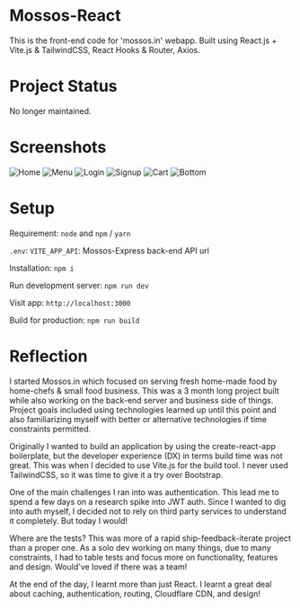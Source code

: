 # Mossos-React

This is the front-end code for 'mossos.in' webapp. 
Built using React.js + Vite.js & TailwindCSS, React Hooks & Router, Axios.

# Project Status
No longer maintained.

# Screenshots

![Home](/screenshots/home.jpg?raw=true)
![Menu](/screenshots/menu.jpg?raw=true)
![Login](/screenshots/login.jpg?raw=true)
![Signup](/screenshots/singup.jpg?raw=true)
![Cart](/screenshots/cart.jpg?raw=true)
![Bottom](/screenshots/bottom.jpg?raw=true)

# Setup
Requirement:
`node` and `npm` / `yarn`

`.env`:
`VITE_APP_API`: Mossos-Express back-end API url

Installation:
`npm i`

Run development server:
`npm run dev`

Visit app:
`http://localhost:3000`

Build for production:
`npm run build`

# Reflection

I started Mossos.in which focused on serving fresh home-made food by home-chefs & small food business. This was a 3 month long project built while also working on the back-end server and business side of things. Project goals included using technologies learned up until this point and also familiarizing myself with better or alternative technologies if time constraints permitted.

Originally I wanted to build an application by using the create-react-app boilerplate, but the developer experience (DX) in terms build time was not great. This was when I decided to use Vite.js for the build tool. I never used TailwindCSS, so it was time to give it a try over Bootstrap.

One of the main challenges I ran into was authentication. This lead me to spend a few days on a research spike into JWT auth. Since I wanted to dig into auth myself, I decided not to rely on third party services to understand it completely. But today I would!

Where are the tests? This was more of a rapid ship-feedback-iterate project than a proper one. As a solo dev working on many things, due to many constraints, I had to table tests and focus more on functionality, features and design. Would've loved if there was a team!

At the end of the day, I learnt more than just React. I learnt a great deal about caching, authentication, routing, Cloudflare CDN, and design!